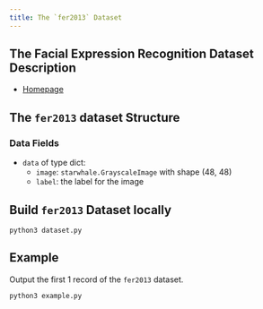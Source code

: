 ```yaml
---
title: The `fer2013` Dataset
---
```


## The Facial Expression Recognition Dataset Description

- [Homepage](https://www.kaggle.com/c/challenges-in-representation-learning-facial-expression-recognition-challenge)

## The `fer2013` dataset Structure

### Data Fields

- `data` of type dict:
    - `image`: `starwhale.GrayscaleImage` with shape (48, 48)
    - `label`: the label for the image

## Build `fer2013` Dataset locally

```shell
python3 dataset.py
```

## Example

Output the first 1 record of the `fer2013` dataset.

```shell
python3 example.py
```
